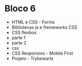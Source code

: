 # Bloco 6

- HTML e CSS - Forms
- Bibliotecas js e fremeworks CSS
- CSS flexbox
- parte 1
- parte 2
- css
- CSS Responsivo - Mobile First
- Projeto - Trybewarts
